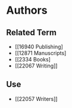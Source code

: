 # Authors  

## Related Term

- [[16940 Publishing]
- [[12871 Manuscripts]
- [[2334 Books]
- [[22067 Writing]]  

## Use

- [[22057 Writers]]  

